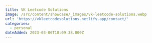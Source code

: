 ```yaml
---
title: VK Leetcode Solutions
image: /src/content/showcase/_images/vk-leetcode-solutions.webp
url: 'https://vkleetcodesolutions.netlify.app/contact/'
categories:
  - personal
dateAdded: 2023-03-06T18:09:38.000Z
---
```


